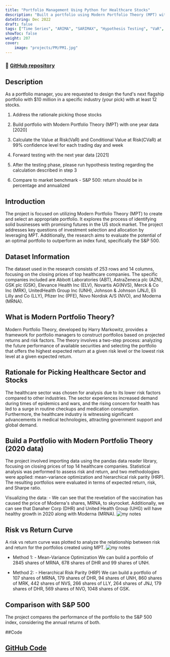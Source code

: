 ```yaml
---
title: "Portfolio Management Using Python for Healthcare Stocks"
description: "Built a portfolio using Modern Portfolio Theory (MPT) with one-year data [2020], calculated Value at Risk (VaR) and Conditional Value at Risk (CVaR) at a 99% confidence level for each trading day and week, forward tested the portfolio with the next year's data [2021], conducted hypothesis testing on the calculation described in step 3, and compared the results to the market benchmark - S&P 500, with returns presented in percentage and annualized."
dateString: Dec 2022
draft: false
tags: ["Time Series", "ARIMA", "SARIMAX", "Hypothesis Testing", "VaR", "CVaR", "Portfolio Management", "Healthcare", "Finance"]
showToc: false
weight: 207
cover:
    image: "projects/PM/PM1.jpg"
--- 
```

### 🔗 [GitHub repository](https://github.com/Abhiashu10/Portfolio_Management_Python_Healthcare_Stocks.git)

## Description
As a portfolio manager, you are requested to design the fund's next flagship portfolio with $10 million in a specific industry (your pick) with at least 12 stocks.

1. Address the rationale picking those stocks 

2. Build portfolio with Modern Portfolio Theory (MPT) with one year data [2020] 

3. Calculate the Value at Risk(VaR) and Conditional Value at Risk(CVaR) at 99% confidence level for each  trading day and week

4. Forward testing with the next year data [2021]

5. After the testing phase, please run hypothesis testing regarding the calculation described in step 3  

6. Compare to market benchmark - S&P 500: return should be in percentage and annualized


## Introduction

The project is focused on utilizing Modern Portfolio Theory (MPT) to create and select an appropriate portfolio. It explores the process of identifying solid businesses with promising futures in the US stock market. The project addresses key questions of investment selection and allocation by leveraging MPT. Additionally, the research aims to evaluate the potential of an optimal portfolio to outperform an index fund, specifically the S&P 500.

## Dataset Information

The dataset used in the research consists of 253 rows and 14 columns, focusing on the closing prices of top healthcare companies. The specific companies included are Abbott Laboratories (ABT), AstraZeneca plc (AZN), GSK plc (GSK), Elevance Health Inc (ELV), Novartis AG(NVS), Merck & Co Inc (MRK), UnitedHealth Group Inc (UNH), Johnson & Johnson (JNJ), Eli Lilly and Co (LLY), Pfizer Inc (PFE), Novo Nordisk A/S (NVO), and Moderna (MRNA).

## What is Modern Portfolio Theory?

Modern Portfolio Theory, developed by Harry Markowitz, provides a framework for portfolio managers to construct portfolios based on projected returns and risk factors. The theory involves a two-step process: analyzing the future performance of available securities and selecting the portfolio that offers the highest expected return at a given risk level or the lowest risk level at a given expected return.

## Rationale for Picking Healthcare Sector and Stocks

The healthcare sector was chosen for analysis due to its lower risk factors compared to other industries. The sector experiences increased demand during times of epidemics and wars, and the rising concern for health has led to a surge in routine checkups and medication consumption. Furthermore, the healthcare industry is witnessing significant advancements in medical technologies, attracting government support and global demand.

## Build a Portfolio with Modern Portfolio Theory (2020 data)

The project involved importing data using the pandas data reader library, focusing on closing prices of top 14 healthcare companies. Statistical analysis was performed to assess risk and return, and two methodologies were applied: mean-variance optimization and hierarchical risk parity (HRP). The resulting portfolios were evaluated in terms of expected return, risk, and Sharpe ratio.

Visualizing the data: - We can see that the revelation of the vaccination has caused the price of Moderna's shares, MRNA, to skyrocket. Additionally, we can see that Danaher Corp (DHR) and United Health Group (UHG) will have healthy growth in 2020 along with Moderna (MRNA).
![my notes](/projects/PM/PM2.png)

## Risk vs Return Curve
A risk vs return curve was plotted to analyze the relationship between risk and return for the portfolios created using MPT.
![my notes](/projects/PM/PM3.png)

- Method 1: - Mean-Variance Optimization
We can build a portfolio of 2845 shares of MRNA, 678 shares of DHR and 99 shares of UNH. 

- Method 2: - Hierarchical Risk Parity (HRP)
We can build a portfolio of 107 shares of MRNA, 179 shares of DHR, 94 shares of UNH, 860 shares of MRK, 442 shares of NVS, 266 shares of LLY, 264 shares of JNJ, 179 shares of DHR, 569 shares of NVO, 1048 shares of GSK.


## Comparison with S&P 500

The project compares the performance of the portfolio to the S&P 500 index, considering the annual returns of both.

##Code
## [GitHub Code](https://github.com/Abhiashu10/Portfolio_Management_Python_Healthcare_Stocks/blob/07be44f91fe0e9a08de298627511d52d40233811/Portfolio%20Management%20Using%20python%20for%20healthcare%20stocks.ipynb)


